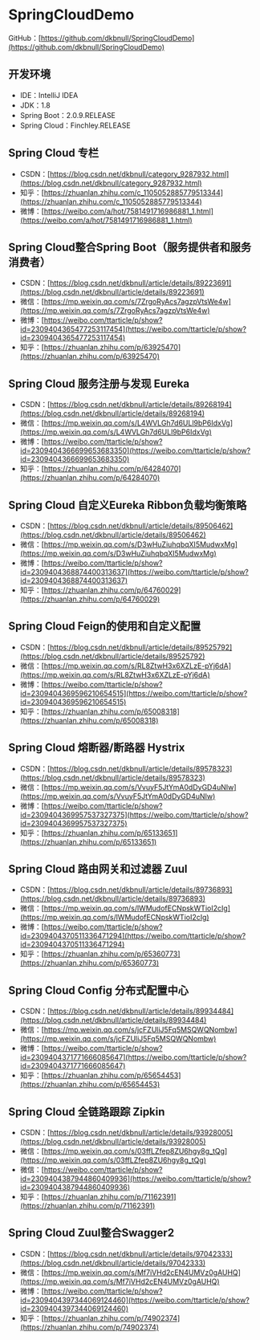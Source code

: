 # SpringCloudDemo

GitHub：[https://github.com/dkbnull/SpringCloudDemo](https://github.com/dkbnull/SpringCloudDemo)

## 开发环境

- IDE：IntelliJ IDEA
- JDK：1.8
- Spring Boot：2.0.9.RELEASE
- Spring Cloud：Finchley.RELEASE

## Spring Cloud 专栏

* CSDN：[https://blog.csdn.net/dkbnull/category_9287932.html](https://blog.csdn.net/dkbnull/category_9287932.html)
* 知乎：[https://zhuanlan.zhihu.com/c_1105052885779513344](https://zhuanlan.zhihu.com/c_1105052885779513344)
* 微博：[https://weibo.com/a/hot/7581491716986881_1.html](https://weibo.com/a/hot/7581491716986881_1.html)

## Spring Cloud整合Spring Boot（服务提供者和服务消费者）

* CSDN：[https://blog.csdn.net/dkbnull/article/details/89223691](https://blog.csdn.net/dkbnull/article/details/89223691)
* 微信：[https://mp.weixin.qq.com/s/7ZrgoRyAcs7agzpVtsWe4w](https://mp.weixin.qq.com/s/7ZrgoRyAcs7agzpVtsWe4w)
* 微博：[https://weibo.com/ttarticle/p/show?id=2309404365477253117454](https://weibo.com/ttarticle/p/show?id=2309404365477253117454)
* 知乎：[https://zhuanlan.zhihu.com/p/63925470](https://zhuanlan.zhihu.com/p/63925470)

## Spring Cloud 服务注册与发现 Eureka

* CSDN：[https://blog.csdn.net/dkbnull/article/details/89268194](https://blog.csdn.net/dkbnull/article/details/89268194)
* 微信：[https://mp.weixin.qq.com/s/L4WVLGh7d6ULl9bP6IdxVg](https://mp.weixin.qq.com/s/L4WVLGh7d6ULl9bP6IdxVg)
* 微博：[https://weibo.com/ttarticle/p/show?id=2309404366699653683350](https://weibo.com/ttarticle/p/show?id=2309404366699653683350)
* 知乎：[https://zhuanlan.zhihu.com/p/64284070](https://zhuanlan.zhihu.com/p/64284070)

## Spring Cloud 自定义Eureka Ribbon负载均衡策略

* CSDN：[https://blog.csdn.net/dkbnull/article/details/89506462](https://blog.csdn.net/dkbnull/article/details/89506462)
* 微信：[https://mp.weixin.qq.com/s/D3wHuZiuhqbqXI5MudwxMg](https://mp.weixin.qq.com/s/D3wHuZiuhqbqXI5MudwxMg)
* 微博：[https://weibo.com/ttarticle/p/show?id=2309404368874400313637](https://weibo.com/ttarticle/p/show?id=2309404368874400313637)
* 知乎：[https://zhuanlan.zhihu.com/p/64760029](https://zhuanlan.zhihu.com/p/64760029)

## Spring Cloud Feign的使用和自定义配置

* CSDN：[https://blog.csdn.net/dkbnull/article/details/89525792](https://blog.csdn.net/dkbnull/article/details/89525792)
* 微信：[https://mp.weixin.qq.com/s/RL8ZtwH3x6XZLzE-pYj6dA](https://mp.weixin.qq.com/s/RL8ZtwH3x6XZLzE-pYj6dA)
* 微博：[https://weibo.com/ttarticle/p/show?id=2309404369596210654515](https://weibo.com/ttarticle/p/show?id=2309404369596210654515)
* 知乎：[https://zhuanlan.zhihu.com/p/65008318](https://zhuanlan.zhihu.com/p/65008318)

## Spring Cloud 熔断器/断路器 Hystrix

* CSDN：[https://blog.csdn.net/dkbnull/article/details/89578323](https://blog.csdn.net/dkbnull/article/details/89578323)
* 微信：[https://mp.weixin.qq.com/s/VvuyF5JtYmA0dDyGD4uNIw](https://mp.weixin.qq.com/s/VvuyF5JtYmA0dDyGD4uNIw)
* 微博：[https://weibo.com/ttarticle/p/show?id=2309404369957537327375](https://weibo.com/ttarticle/p/show?id=2309404369957537327375)
* 知乎：[https://zhuanlan.zhihu.com/p/65133651](https://zhuanlan.zhihu.com/p/65133651)

## Spring Cloud 路由网关和过滤器 Zuul

* CSDN：[https://blog.csdn.net/dkbnull/article/details/89736893](https://blog.csdn.net/dkbnull/article/details/89736893)
* 微信：[https://mp.weixin.qq.com/s/lWMudofECNpskWTioI2cIg](https://mp.weixin.qq.com/s/lWMudofECNpskWTioI2cIg)
* 微博：[https://weibo.com/ttarticle/p/show?id=2309404370511336471294](https://weibo.com/ttarticle/p/show?id=2309404370511336471294)
* 知乎：[https://zhuanlan.zhihu.com/p/65360773](https://zhuanlan.zhihu.com/p/65360773)

## Spring Cloud Config 分布式配置中心

* CSDN：[https://blog.csdn.net/dkbnull/article/details/89934484](https://blog.csdn.net/dkbnull/article/details/89934484)
* 微信：[https://mp.weixin.qq.com/s/jcFZUliJ5Fq5MSQWQNombw](https://mp.weixin.qq.com/s/jcFZUliJ5Fq5MSQWQNombw)
* 微博：[https://weibo.com/ttarticle/p/show?id=2309404371771666085647](https://weibo.com/ttarticle/p/show?id=2309404371771666085647)
* 知乎：[https://zhuanlan.zhihu.com/p/65654453](https://zhuanlan.zhihu.com/p/65654453)

## Spring Cloud 全链路跟踪 Zipkin

* CSDN：[https://blog.csdn.net/dkbnull/article/details/93928005](https://blog.csdn.net/dkbnull/article/details/93928005)
* 微信：[https://mp.weixin.qq.com/s/03ffLZfep8ZU6hgy8g_tQg](https://mp.weixin.qq.com/s/03ffLZfep8ZU6hgy8g_tQg)
* 微信：[https://weibo.com/ttarticle/p/show?id=2309404387944860409936](https://weibo.com/ttarticle/p/show?id=2309404387944860409936)
* 知乎：[https://zhuanlan.zhihu.com/p/71162391](https://zhuanlan.zhihu.com/p/71162391)

## Spring Cloud Zuul整合Swagger2

* CSDN：[https://blog.csdn.net/dkbnull/article/details/97042333](https://blog.csdn.net/dkbnull/article/details/97042333)
* 微信：[https://mp.weixin.qq.com/s/Mf7iVHd2cEN4UMVz0gAUHQ](https://mp.weixin.qq.com/s/Mf7iVHd2cEN4UMVz0gAUHQ)
* 微博：[https://weibo.com/ttarticle/p/show?id=2309404397344069124460](https://weibo.com/ttarticle/p/show?id=2309404397344069124460)
* 知乎：[https://zhuanlan.zhihu.com/p/74902374](https://zhuanlan.zhihu.com/p/74902374)

